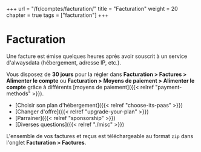 +++
url = "/fr/comptes/facturation/"
title = "Facturation"
weight = 20
chapter = true
tags = ["facturation"]
+++

# Facturation

Une facture est émise quelques heures après avoir souscrit à un service d'alwaysdata (hébergement, adresse IP, etc.).

Vous disposez de **30 jours** pour la régler dans **Facturation > Factures > Alimenter le compte** ou **Facturation > Moyens de paiement > Alimenter le compte** grâce à différents [moyens de paiement]({{< relref "payment-methods" >}}).

- [Choisir son plan d'hébergement]({{< relref "choose-its-paas" >}})
- [Changer d'offre]({{< relref "upgrade-your-plan" >}})
- [Parrainer]({{< relref "sponsorship" >}})
- [Diverses questions]({{< relref "./misc" >}})

L'ensemble de vos factures et reçus est téléchargeable au format `zip` dans l'onglet **Facturation > Factures**.
